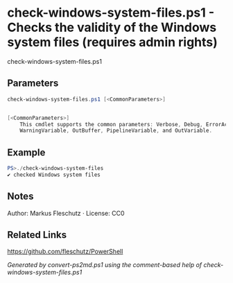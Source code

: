 # check-windows-system-files.ps1 - Checks the validity of the Windows system files (requires admin rights)

check-windows-system-files.ps1

## Parameters
```powershell
check-windows-system-files.ps1 [<CommonParameters>]


[<CommonParameters>]
    This cmdlet supports the common parameters: Verbose, Debug, ErrorAction, ErrorVariable, WarningAction, 
    WarningVariable, OutBuffer, PipelineVariable, and OutVariable.
```

## Example
```powershell
PS>./check-windows-system-files
✔️ checked Windows system files
```


## Notes
Author: Markus Fleschutz · License: CC0

## Related Links
https://github.com/fleschutz/PowerShell

*Generated by convert-ps2md.ps1 using the comment-based help of check-windows-system-files.ps1*
